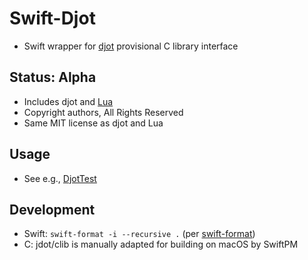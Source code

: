 # Swift-Djot
- Swift wrapper for [djot](https://github.com/jgm/djot) provisional C library interface

## Status: Alpha
- Includes djot and [Lua](https://www.lua.org/license.html)
- Copyright authors, All Rights Reserved
- Same MIT license as djot and Lua

## Usage
- See e.g., [DjotTest](Tests/SwiftDjotTests/DjotTest.swift#L25)

## Development
- Swift: `swift-format -i --recursive .` (per [swift-format](./.swift-format))
- C: jdot/clib is manually adapted for building on macOS by SwiftPM
